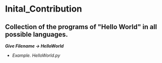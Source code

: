 # Inital_Contribution
Collection of the programs of "Hello World" in all possible languages.
----------
***Give Filename -> HelloWorld*** 
-  _Example. HelloWorld.py_
